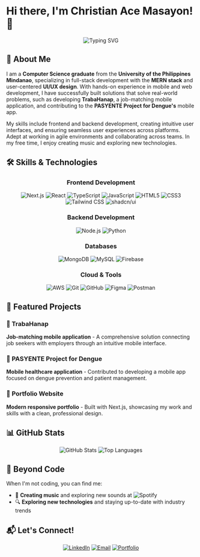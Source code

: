 # Hi there, I'm Christian Ace Masayon! 👋

<div align="center">
  <img src="https://readme-typing-svg.herokuapp.com?font=Montserrat&pause=1000&width=435&lines=Fullstack+Web+Developer+%7C+UI+%26+UX+Designer" alt="Typing SVG" />
</div>

## 🚀 About Me

I am a **Computer Science graduate** from the **University of the Philippines Mindanao**, specializing in full-stack development with the **MERN stack** and user-centered **UI/UX design**. With hands-on experience in mobile and web development, I have successfully built solutions that solve real-world problems, such as developing **TrabaHanap**, a job-matching mobile application, and contributing to the **PASYENTE Project for Dengue's** mobile app.

My skills include frontend and backend development, creating intuitive user interfaces, and ensuring seamless user experiences across platforms. Adept at working in agile environments and collaborating across teams. In my free time, I enjoy creating music and exploring new technologies.

## 🛠️ Skills & Technologies

<div align="center">

### Frontend Development
![Next.js](https://img.shields.io/badge/Next.js-000000?style=for-the-badge&logo=next.js&logoColor=white)
![React](https://img.shields.io/badge/React-20232A?style=for-the-badge&logo=react&logoColor=61DAFB)
![TypeScript](https://img.shields.io/badge/TypeScript-007ACC?style=for-the-badge&logo=typescript&logoColor=white)
![JavaScript](https://img.shields.io/badge/JavaScript-F7DF1E?style=for-the-badge&logo=javascript&logoColor=black)
![HTML5](https://img.shields.io/badge/HTML5-E34F26?style=for-the-badge&logo=html5&logoColor=white)
![CSS3](https://img.shields.io/badge/CSS-1572B6?style=for-the-badge&logo=css&logoColor=white)
![Tailwind CSS](https://img.shields.io/badge/Tailwind_CSS-38B2AC?style=for-the-badge&logo=tailwind-css&logoColor=white)
![shadcn/ui](https://img.shields.io/badge/shadcnui-000000?style=for-the-badge&logo=shadcnui&logoColor=white)

### Backend Development
![Node.js](https://img.shields.io/badge/Node.js-43853D?style=for-the-badge&logo=node.js&logoColor=white)
![Python](https://img.shields.io/badge/Python-3776AB?style=for-the-badge&logo=python&logoColor=white)

### Databases
![MongoDB](https://img.shields.io/badge/MongoDB-4EA94B?style=for-the-badge&logo=mongodb&logoColor=white)
![MySQL](https://img.shields.io/badge/MySQL-00000F?style=for-the-badge&logo=mysql&logoColor=white)
![Firebase](https://img.shields.io/badge/Firebase-039BE5?style=for-the-badge&logo=Firebase&logoColor=white)

### Cloud & Tools
![AWS](https://img.shields.io/badge/Amazon_AWS-232F3E?style=for-the-badge&logo=amazon-aws&logoColor=white)
![Git](https://img.shields.io/badge/Git-F05032?style=for-the-badge&logo=git&logoColor=white)
![GitHub](https://img.shields.io/badge/GitHub-100000?style=for-the-badge&logo=github&logoColor=white)
![Figma](https://img.shields.io/badge/Figma-F24E1E?style=for-the-badge&logo=figma&logoColor=white)
![Postman](https://img.shields.io/badge/postman-FF6C37?style=for-the-badge&logo=postman&logoColor=white)

</div>

## 🎯 Featured Projects

### 🏢 TrabaHanap
**Job-matching mobile application** - A comprehensive solution connecting job seekers with employers through an intuitive mobile interface.

### 🏥 PASYENTE Project for Dengue
**Mobile healthcare application** - Contributed to developing a mobile app focused on dengue prevention and patient management.

### 💼 Portfolio Website
**Modern responsive portfolio** - Built with Next.js, showcasing my work and skills with a clean, professional design.

## 📊 GitHub Stats

<div align="center">
  <img src="https://github-readme-stats.vercel.app/api?username=csmasayon&show_icons=true&theme=tokyonight&hide_border=true&count_private=true" alt="GitHub Stats" />
  <img src="https://github-readme-stats.vercel.app/api/top-langs/?username=csmasayon&layout=compact&theme=tokyonight&hide_border=true" alt="Top Languages" />
</div>

## 🎵 Beyond Code

When I'm not coding, you can find me:
- 🎵 **Creating music** and exploring new sounds at ![Spotify](https://img.shields.io/badge/spotify-1ED760?style=for-the-badge&logo=spotify&logoColor=white)
- 🔍 **Exploring new technologies** and staying up-to-date with industry trends

## 📬 Let's Connect!

<div align="center">

[![LinkedIn](https://img.shields.io/badge/LinkedIn-0077B5?style=for-the-badge&logo=linkedin&logoColor=white)](https://linkedin.com/in/christian-ace-masayon)
[![Email](https://img.shields.io/badge/Email-D14836?style=for-the-badge&logo=gmail&logoColor=white)](mailto:casmasayon@gmail.com)
[![Portfolio](https://img.shields.io/badge/Portfolio-000000?style=for-the-badge&logo=About.me&logoColor=white)](https://csmasayon.com)

</div>
